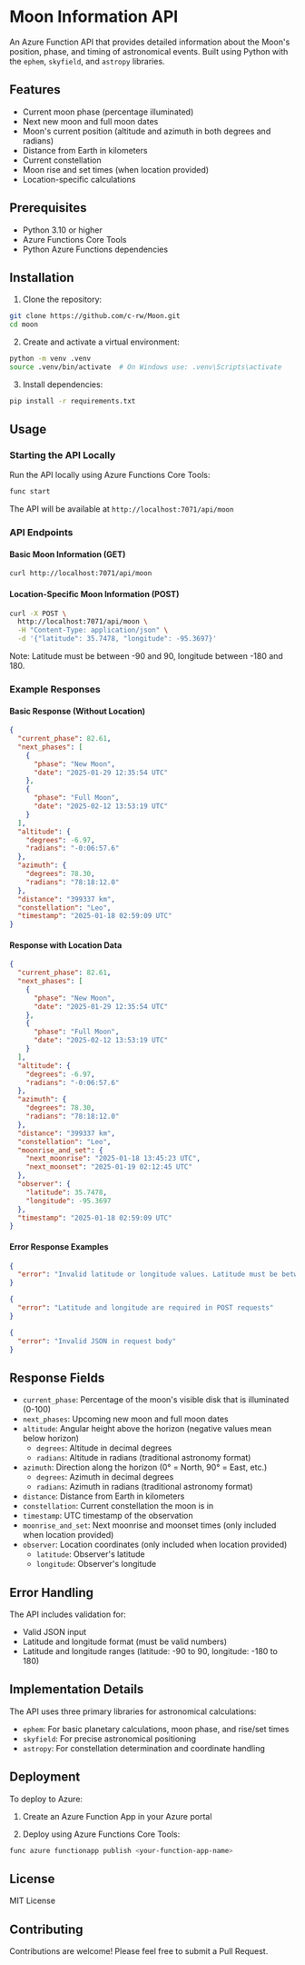 # Moon Information API

An Azure Function API that provides detailed information about the Moon's position, phase, and timing of astronomical events. Built using Python with the `ephem`, `skyfield`, and `astropy` libraries.

## Features

- Current moon phase (percentage illuminated)
- Next new moon and full moon dates
- Moon's current position (altitude and azimuth in both degrees and radians)
- Distance from Earth in kilometers
- Current constellation
- Moon rise and set times (when location provided)
- Location-specific calculations

## Prerequisites

- Python 3.10 or higher
- Azure Functions Core Tools
- Python Azure Functions dependencies

## Installation

1. Clone the repository:

```bash
git clone https://github.com/c-rw/Moon.git
cd moon
```

2. Create and activate a virtual environment:

```bash
python -m venv .venv
source .venv/bin/activate  # On Windows use: .venv\Scripts\activate
```

3. Install dependencies:

```bash
pip install -r requirements.txt
```

## Usage

### Starting the API Locally

Run the API locally using Azure Functions Core Tools:

```bash
func start
```

The API will be available at `http://localhost:7071/api/moon`

### API Endpoints

#### Basic Moon Information (GET)

```bash
curl http://localhost:7071/api/moon
```

#### Location-Specific Moon Information (POST)

```bash
curl -X POST \
  http://localhost:7071/api/moon \
  -H "Content-Type: application/json" \
  -d '{"latitude": 35.7478, "longitude": -95.3697}'
```

Note: Latitude must be between -90 and 90, longitude between -180 and 180.

### Example Responses

#### Basic Response (Without Location)

```json
{
  "current_phase": 82.61,
  "next_phases": [
    {
      "phase": "New Moon",
      "date": "2025-01-29 12:35:54 UTC"
    },
    {
      "phase": "Full Moon",
      "date": "2025-02-12 13:53:19 UTC"
    }
  ],
  "altitude": {
    "degrees": -6.97,
    "radians": "-0:06:57.6"
  },
  "azimuth": {
    "degrees": 78.30,
    "radians": "78:18:12.0"
  },
  "distance": "399337 km",
  "constellation": "Leo",
  "timestamp": "2025-01-18 02:59:09 UTC"
}
```

#### Response with Location Data

```json
{
  "current_phase": 82.61,
  "next_phases": [
    {
      "phase": "New Moon",
      "date": "2025-01-29 12:35:54 UTC"
    },
    {
      "phase": "Full Moon",
      "date": "2025-02-12 13:53:19 UTC"
    }
  ],
  "altitude": {
    "degrees": -6.97,
    "radians": "-0:06:57.6"
  },
  "azimuth": {
    "degrees": 78.30,
    "radians": "78:18:12.0"
  },
  "distance": "399337 km",
  "constellation": "Leo",
  "moonrise_and_set": {
    "next_moonrise": "2025-01-18 13:45:23 UTC",
    "next_moonset": "2025-01-19 02:12:45 UTC"
  },
  "observer": {
    "latitude": 35.7478,
    "longitude": -95.3697
  },
  "timestamp": "2025-01-18 02:59:09 UTC"
}
```

#### Error Response Examples

```json
{
  "error": "Invalid latitude or longitude values. Latitude must be between -90 and 90, longitude between -180 and 180."
}
```

```json
{
  "error": "Latitude and longitude are required in POST requests"
}
```

```json
{
  "error": "Invalid JSON in request body"
}
```

## Response Fields

- `current_phase`: Percentage of the moon's visible disk that is illuminated (0-100)
- `next_phases`: Upcoming new moon and full moon dates
- `altitude`: Angular height above the horizon (negative values mean below horizon)
  - `degrees`: Altitude in decimal degrees
  - `radians`: Altitude in radians (traditional astronomy format)
- `azimuth`: Direction along the horizon (0° = North, 90° = East, etc.)
  - `degrees`: Azimuth in decimal degrees
  - `radians`: Azimuth in radians (traditional astronomy format)
- `distance`: Distance from Earth in kilometers
- `constellation`: Current constellation the moon is in
- `timestamp`: UTC timestamp of the observation
- `moonrise_and_set`: Next moonrise and moonset times (only included when location provided)
- `observer`: Location coordinates (only included when location provided)
  - `latitude`: Observer's latitude
  - `longitude`: Observer's longitude

## Error Handling

The API includes validation for:

- Valid JSON input
- Latitude and longitude format (must be valid numbers)
- Latitude and longitude ranges (latitude: -90 to 90, longitude: -180 to 180)

## Implementation Details

The API uses three primary libraries for astronomical calculations:

- `ephem`: For basic planetary calculations, moon phase, and rise/set times
- `skyfield`: For precise astronomical positioning
- `astropy`: For constellation determination and coordinate handling

## Deployment

To deploy to Azure:

1. Create an Azure Function App in your Azure portal

2. Deploy using Azure Functions Core Tools:

```bash
func azure functionapp publish <your-function-app-name>
```

## License

MIT License

## Contributing

Contributions are welcome! Please feel free to submit a Pull Request.
